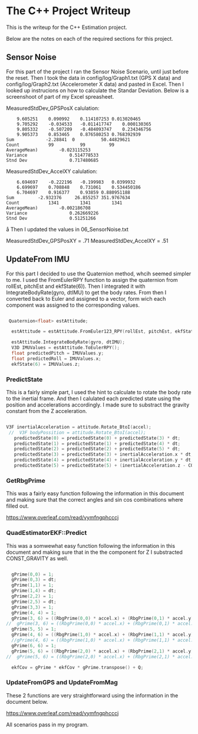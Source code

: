 # The C++ Project Writeup #

This is the writeup for the C++ Estimation project.



Below are the notes on each of the required sections for this project.

## Sensor Noise ##

For this part of the project I ran the Sensor Noise Scenario, until just before the reset. 
Then I took the data in config/log/Graph1.txt (GPS X data) and config/log/Graph2.txt (Accelerometer X data) and pasted in Excel.
Then I looked up instrucions on how to calculate the Standar Deviation. Below is a screenshoot of part of my Excel spreasheet.

MeasuredStdDev_GPSPosX calulation:

```
	9.605251	0.090992	0.114107253	0.013020465
	9.705292	-0.034533	-0.011417747	0.000130365
	9.805332	-0.507209	-0.484093747	0.234346756
	9.905373	0.853465	0.876580253	0.768392939
Sum		       -2.28841	 0	        50.44829621
Count	       	99        	99	       99
AverageMean)		-0.023115253		
Variance				0.514778533
Stnd Dev				0.717480685
```

MeasuredStdDev_AccelXY calulation:

```
	6.694697	-0.222196	-0.199983	0.0399932
	6.699697	0.708848	0.731061	0.534450186
	6.704697	0.916377	0.93859	0.880951188
Sum	     	-2.932376	  26.855257	351.9767634
Count		    1341	    1341	    1341
AverageMean)		-0.002186708		
Variance				0.262669226
Stnd Dev				0.51251266
```
å
Then I updated the values in 06_SensorNoise.txt

MeasuredStdDev_GPSPosXY = .71
MeasuredStdDev_AccelXY = .51

## UpdateFrom IMU ##

For this part I decided to use the Quaternion method, whcih seemed simpler to me.
I used the FromEulerRPY function to assign the quaternion from rollEst, pitchEst and ekfState(6)).
Then I integrated it with IntegrateBodyRate(gyro, dtIMU) to get the body rates.
From then I converted back to Euler and assigned to a vector, form wich each component was assigned to the corresponding values.

```c++

 Quaternion<float> estAttitude;

  estAttitude = estAttitude.FromEuler123_RPY(rollEst, pitchEst, ekfState(6));

  estAttitude.IntegrateBodyRate(gyro, dtIMU);
  V3D IMUValues = estAttitude.ToEulerRPY();
  float predictedPitch = IMUValues.y;
  float predictedRoll = IMUValues.x;
  ekfState(6) = IMUValues.z;

```

### PredictState ###

This is a fairly simple part, I used the hint to calculate to rotate the body rate to the inertial frame. And then I calulated each predicted state using the position and accelerations accordingly. I made sure to substract the gravity constant from the Z acceleration.


```c++

V3F inertialAcceleration = attitude.Rotate_BtoI(accel);
 //  V3F bodyPossition = attitude.Rotate_BtoI(accel);
   predictedState(0) = predictedState(0) + predictedState(3) * dt;
   predictedState(1) = predictedState(1) + predictedState(4) * dt;
   predictedState(2) = predictedState(2) + predictedState(5) * dt;
   predictedState(3) = predictedState(3) + inertialAcceleration.x * dt;
   predictedState(4) = predictedState(4) + inertialAcceleration.y * dt;
   predictedState(5) = predictedState(5) + (inertialAcceleration.z - CONST_GRAVITY) * dt;

```

### GetRbgPrime ###

This was a fairly easy function following the information in this document and making sure that the correct angles and sin cos combinations where filled out.

https://www.overleaf.com/read/vymfngphcccj

### QuadEstimatorEKF::Predict ###

This was a somwewhat easy function following the information in this document and making sure that in the the component for Z I substracted CONST_GRAVITY as well.


```c++

  gPrime(0,0) = 1;
  gPrime(0,3) = dt;
  gPrime(1,1) = 1;
  gPrime(1,4) = dt;
  gPrime(2,2) = 1;
  gPrime(2,5) = dt;
  gPrime(3,3) = 1;
  gPrime(4, 4) = 1;
  gPrime(3, 6) = ((RbgPrime(0,0) * accel.x) + (RbgPrime(0,1) * accel.y) + (RbgPrime(0,2) * (accel.z - CONST_GRAVITY))) * dt;
//  gPrime(3, 6) = ((RbgPrime(0,0) * accel.x) + (RbgPrime(0,1) * accel.y) + (RbgPrime(0,2) * accel.z)) * dt;
  gPrime(5, 5) = 1;
  gPrime(4, 6) = ((RbgPrime(1,0) * accel.x) + (RbgPrime(1,1) * accel.y) + (RbgPrime(1,2) * (accel.z - CONST_GRAVITY))) * dt;
  //gPrime(4, 6) = ((RbgPrime(1,0) * accel.x) + (RbgPrime(1,1) * accel.y) + (RbgPrime(1,2) * accel.z)) * dt;
  gPrime(6, 6) = 1;
  gPrime(5, 6) = ((RbgPrime(2,0) * accel.x) + (RbgPrime(2,1) * accel.y) + (RbgPrime(2,2) * (accel.z - CONST_GRAVITY))) * dt;
//  gPrime(5, 6) = ((RbgPrime(2,0) * accel.x) + (RbgPrime(2,1) * accel.y) + (RbgPrime(2,2) * accel.z)) * dt;

  ekfCov = gPrime * ekfCov * gPrime.transpose() + Q;

```

 ### UpdateFromGPS and UpdateFromMag ### 

These 2 functions are very straightforward using the information in the document below.

https://www.overleaf.com/read/vymfngphcccj

All scenarios pass in my program.